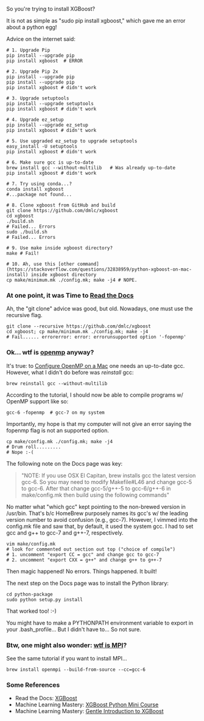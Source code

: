 So you're trying to install XGBoost?

It is not as simple as "sudo pip install xgboost," which gave me an error about a python egg!

Advice on the internet said:
```
# 1. Upgrade Pip
pip install --upgrade pip  
pip install xgboost  # ERROR

# 2. Upgrade Pip 2x
pip install --upgrade pip  
pip install --upgrade pip  
pip install xgboost # didn't work

# 3. Upgrade setuptools
pip install --upgrade setuptools
pip install xgboost # didn't work

# 4. Upgrade ez_setup
pip install --upgrade ez_setup
pip install xgboost # didn't work

# 5. Use upgraded ez_setup to upgrade setuptools
easy_install -U setuptools
pip install xgboost # didn't work

# 6. Make sure gcc is up-to-date
brew install gcc --without-multilib   # Was already up-to-date
pip install xgboost # didn't work

# 7. Try using conda...?
conda install xgboost
#...package not found...

# 8. Clone xgboost from GitHub and build
git clone https://github.com/dmlc/xgboost
cd xgboost
./build.sh
# Failed... Errors
sudo ./build.sh
# Failed... Errors

# 9. Use make inside xgboost directory?
make # Fail!

# 10. Ah, use this [other command](https://stackoverflow.com/questions/32838959/python-xgboost-on-mac-install) inside xgboost directory
cp make/minimum.mk ./config.mk; make -j4 # NOPE.
```

### At one point, it was Time to [Read the Docs](https://xgboost.readthedocs.io/en/latest/build.html)

Ah, the "git clone" advice was good, but old.  Nowadays, one must use the recursive flag.
```
git clone --recursive https://github.com/dmlc/xgboost
cd xgboost; cp make/minimum.mk ./config.mk; make -j4
# Fail...... errorerror: error: errorunsupported option '-fopenmp'
```

### Ok... wtf is [openmp](https://en.wikipedia.org/wiki/OpenMP) anyway?  
It's true: to [Configure OpenMP on a Mac](https://shawnliu.me/post/configuring-openmp-and-mpi-on-mac/) one 
needs an up-to-date gcc.  However, what I didn't do before was *reinstall* gcc:
```
brew reinstall gcc --without-multilib
```

According to the tutorial, I should now be able to compile programs w/ OpenMP support like so:
```
gcc-6 -fopenmp  # gcc-7 on my system
```

Importantly, my hope is that my computer will not give an error saying the fopenmp flag is not an supported option.
```
cp make/config.mk ./config.mk; make -j4
# Drum roll.........
# Nope :-(
```

The following note on the Docs page was key:
>"NOTE: If you use OSX El Capitan, brew installs gcc the latest version gcc-6. So you may need to modify 
> Makefile#L46 and change gcc-5 to gcc-6. After that change gcc-5/g++-5 to gcc-6/g++-6 in make/config.mk 
> then build using the following commands"

No matter what "which gcc" kept pointing to the non-brewed version in /usr/bin. That's b/c HomeBrew
purposely names its gcc's w/ the leading version number to avoid confusion (e.g., gcc-7).  However,
I vimmed into the config.mk file and saw that, by default, it used the system gcc.  I had to set
gcc and g++ to gcc-7 and g++-7, respectively.

```
vim make/config.mk  
# look for commented out section out top ("choice of compile")
# 1. uncomment "export CC = gcc" and change gcc to gcc-7
# 2. uncomment "export CXX = g++" and change g++ to g++-7
```

Then magic happened!  No errors.  Things happened.  It built!

The next step on the Docs page was to install the Python library:
```
cd python-package
sudo python setup.py install
```

That worked too! :-)

You might have to make a PYTHONPATH environment variable to export in your .bash_profile... 
But I didn't have to... So not sure.

### Btw, one might also wonder: [wtf is MPI](https://en.wikipedia.org/wiki/Message_Passing_Interface)?
See the same tutorial if you want to install MPI...
```
brew install openmpi --build-from-source --cc=gcc-6
```

### Some References
* Read the Docs: [XGBoost](https://xgboost.readthedocs.io/en/latest/build.html)
* Machine Learning Mastery: [XGBoost Python Mini Course](http://machinelearningmastery.com/xgboost-python-mini-course/)
* Machine Learning Mastery: [Gentle Introduction to XGBoost](https://machinelearningmastery.com/gentle-introduction-xgboost-applied-machine-learning/)
